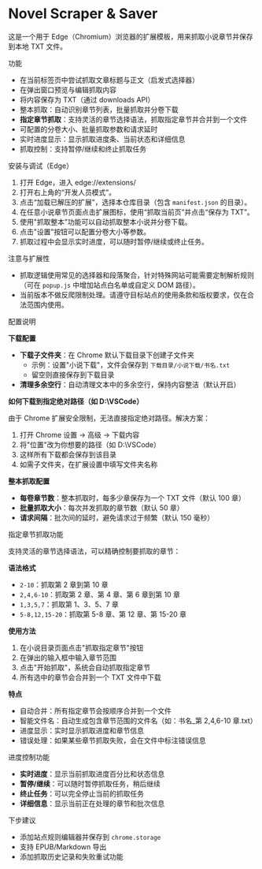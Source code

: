 # Novel Scraper & Saver

这是一个用于 Edge（Chromium）浏览器的扩展模板，用来抓取小说章节并保存到本地 TXT 文件。

功能

- 在当前标签页中尝试抓取文章标题与正文（启发式选择器）
- 在弹出窗口预览与编辑抓取内容
- 将内容保存为 TXT（通过 downloads API）
- 整本抓取：自动识别章节列表，批量抓取并分卷下载
- **指定章节抓取**：支持灵活的章节选择语法，抓取指定章节并合并到一个文件
- 可配置的分卷大小、批量抓取参数和请求延时
- 实时进度显示：显示抓取进度条、当前状态和详细信息
- 抓取控制：支持暂停/继续和终止抓取任务

安装与调试（Edge）

1. 打开 Edge，进入 edge://extensions/
2. 打开右上角的“开发人员模式”。
3. 点击“加载已解压的扩展”，选择本仓库目录（包含 `manifest.json` 的目录）。
4. 在任意小说章节页面点击扩展图标，使用“抓取当前页”并点击“保存为 TXT”。
5. 使用"抓取整本"功能可以自动抓取整本小说并分卷下载。
6. 点击"设置"按钮可以配置分卷大小等参数。
7. 抓取过程中会显示实时进度，可以随时暂停/继续或终止任务。

注意与扩展性

- 抓取逻辑使用常见的选择器和段落聚合，针对特殊网站可能需要定制解析规则（可在 `popup.js` 中增加站点白名单或自定义 DOM 路径）。
- 当前版本不做反爬限制处理。请遵守目标站点的使用条款和版权要求，仅在合法范围内使用。

配置说明

**下载配置**

- **下载子文件夹**：在 Chrome 默认下载目录下创建子文件夹
  - 示例：设置"小说下载"，文件会保存到 `下载目录/小说下载/书名.txt`
  - 留空则直接保存到下载目录
- **清理多余空行**：自动清理文本中的多余空行，保持内容整洁（默认开启）

**如何下载到指定绝对路径（如 D:\VSCode）**

由于 Chrome 扩展安全限制，无法直接指定绝对路径。解决方案：

1. 打开 Chrome 设置 → 高级 → 下载内容
2. 将"位置"改为你想要的路径（如 D:\VSCode）
3. 这样所有下载都会保存到该目录
4. 如需子文件夹，在扩展设置中填写文件夹名称

**整本抓取配置**

- **每卷章节数**：整本抓取时，每多少章保存为一个 TXT 文件（默认 100 章）
- **批量抓取大小**：每次并发抓取的章节数（默认 50 章）
- **请求间隔**：批次间的延时，避免请求过于频繁（默认 150 毫秒）

指定章节抓取功能

支持灵活的章节选择语法，可以精确控制要抓取的章节：

**语法格式**

- `2-10`：抓取第 2 章到第 10 章
- `2,4,6-10`：抓取第 2 章、第 4 章、第 6 章到第 10 章
- `1,3,5,7`：抓取第 1、3、5、7 章
- `5-8,12,15-20`：抓取第 5-8 章、第 12 章、第 15-20 章

**使用方法**

1. 在小说目录页面点击"抓取指定章节"按钮
2. 在弹出的输入框中输入章节范围
3. 点击"开始抓取"，系统会自动抓取指定章节
4. 所有选中的章节会合并到一个 TXT 文件中下载

**特点**

- 自动合并：所有指定章节会按顺序合并到一个文件
- 智能文件名：自动生成包含章节范围的文件名（如：书名\_第 2,4,6-10 章.txt）
- 进度显示：实时显示抓取进度和章节信息
- 错误处理：如果某些章节抓取失败，会在文件中标注错误信息

进度控制功能

- **实时进度**：显示当前抓取进度百分比和状态信息
- **暂停/继续**：可以随时暂停抓取任务，稍后继续
- **终止任务**：可以完全停止当前的抓取任务
- **详细信息**：显示当前正在处理的章节和批次信息

下步建议

- 添加站点规则编辑器并保存到 `chrome.storage`
- 支持 EPUB/Markdown 导出
- 添加抓取历史记录和失败重试功能
